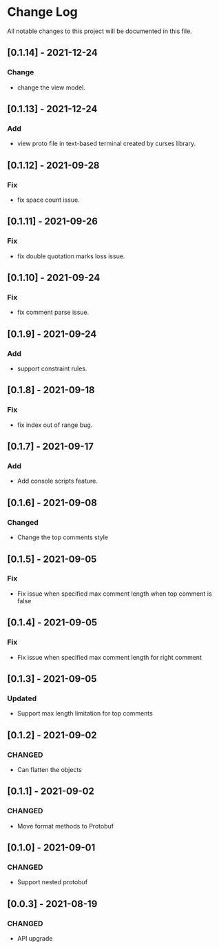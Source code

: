 # Change Log

All notable changes to this project will be documented in this file.

## [0.1.14] - 2021-12-24
### Change
- change the view model.

## [0.1.13] - 2021-12-24
### Add
- view proto file in text-based terminal created by curses library.

## [0.1.12] - 2021-09-28
### Fix
- fix space count issue.

## [0.1.11] - 2021-09-26
### Fix
- fix double quotation marks loss issue.

## [0.1.10] - 2021-09-24
### Fix
- fix comment parse issue.

## [0.1.9] - 2021-09-24
### Add
- support constraint rules.

## [0.1.8] - 2021-09-18
### Fix
- fix index out of range bug.

## [0.1.7] - 2021-09-17
### Add
- Add console scripts feature.

## [0.1.6] - 2021-09-08
### Changed
- Change the top comments style

## [0.1.5] - 2021-09-05
### Fix
- Fix issue when specified max comment length when top comment is false

## [0.1.4] - 2021-09-05
### Fix
- Fix issue when specified max comment length for right comment

## [0.1.3] - 2021-09-05
### Updated
- Support max length limitation for top comments

## [0.1.2] - 2021-09-02
### CHANGED
- Can flatten the objects

## [0.1.1] - 2021-09-02
### CHANGED
- Move format methods to Protobuf

## [0.1.0] - 2021-09-01
### CHANGED
- Support nested protobuf

## [0.0.3] - 2021-08-19
### CHANGED
- API upgrade